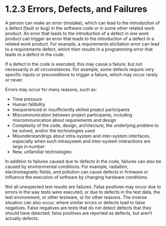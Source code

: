# 1.2.3 Errors, Defects, and Failures

A person can make an error \(mistake\), which can lead to the introduction of a defect \(fault or bug\) in the software code or in some other related work product. An error that leads to the introduction of a defect in one work product can trigger an error that leads to the introduction of a defect in a related work product. For example, a requirements elicitation error can lead to a requirements defect, which then results in a programming error that leads to a defect in the code. 

If a defect in the code is executed, this may cause a failure, but not necessarily in all circumstances. For example, some defects require very specific inputs or preconditions to trigger a failure, which may occur rarely or never. 

Errors may occur for many reasons, such as: 

* Time pressure 
* Human fallibility 
* Inexperienced or insufficiently skilled project participants 
* Miscommunication between project participants, including miscommunication about requirements and design 
* Complexity of the code, design, architecture, the underlying problem to be solved, and/or the technologies used 
* Misunderstandings about intra-system and inter-system interfaces, especially when such intrasystem and inter-system interactions are large in number 
* New, unfamiliar technologies 

In addition to failures caused due to defects in the code, failures can also be caused by environmental conditions. For example, radiation, electromagnetic fields, and pollution can cause defects in firmware or influence the execution of software by changing hardware conditions.

Not all unexpected test results are failures. False positives may occur due to errors in the way tests were executed, or due to defects in the test data, the test environment, or other testware, or for other reasons. The inverse situation can also occur, where similar errors or defects lead to false negatives. False negatives are tests that do not detect defects that they should have detected; false positives are reported as defects, but aren’t actually defects.

